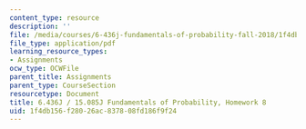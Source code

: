 ```yaml
---
content_type: resource
description: ''
file: /media/courses/6-436j-fundamentals-of-probability-fall-2018/1f4db156f28026ac837808fd186f9f24_MIT6_436JF18_hw8.pdf
file_type: application/pdf
learning_resource_types:
- Assignments
ocw_type: OCWFile
parent_title: Assignments
parent_type: CourseSection
resourcetype: Document
title: 6.436J / 15.085J Fundamentals of Probability, Homework 8
uid: 1f4db156-f280-26ac-8378-08fd186f9f24
---
```

